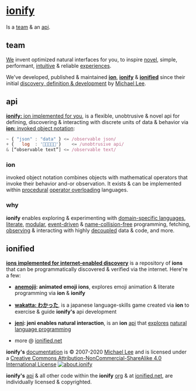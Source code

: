# [ionify](https://ionify.net)

Is a [team](#team) & an [api](#api).

## team

[We](https://github.com/orgs/ionify/people)
invent optimized natural interfaces for you, to inspire
[novel](https://glitch.com/~anemojii),
simple, performant,
[intuitive](https://github.com/ionified/jeni-ions.iskitz.net/blob/public/jeni.play.js)
& reliable
[experiences](https://ionified.net/).

We've developed, published & maintained
[**ion**](./ions/ion.md), [**ionify**](#api) & [**ionified**](#ionified)
since their initial
[discovery, definition & development](origin.md)
by
[Michael Lee](https://github.com/iskitz).


## api

[**ionify:** ion implemented for you](https://api.ionify.net),
is a flexible, unobtrusive & novel api for defining, discovering &
interacting with discrete units of data & behavior via
[**ion:** invoked object notation](./ions/ion.md):


```javascript
~ { "json" : "data" } <= /observable json/
+ {   log  : '👋🏾👨🏾‍💻'}    <= /unobtrusive api/
& [“observable text”] <= /observable text/
```

### ion

invoked object notation combines objects with mathematical operators that invoke their behavior and-or
observation. It exists & can be implemented within [procedural](https://en.wikipedia.org/wiki/List_of_programming_languages_by_type#Procedural_languages) [operator overloading](https://en.wikipedia.org/wiki/Operator_overloading) languages.

### why

**ionify** enables exploring & experimenting with
[domain-specific languages](https://github.com/ionify/ionify/README.md#domain-specific-languages),
[literate](https://github.com/ionify/ionify/blob/public/README.md#literate-programming),
[modular](https://github.com/ionify/ionify/blob/public/README.md#modular-programming),
[event-driven](https://github.com/ionify/ionify/blob/public/README.md#event-driven-programming)
&
[name-collision-free](https://github.com/ionify/ionify/blob/public/README.md#name-collision-freedom)
programming, fetching,
[observing](https://github.com/ionify/ionify/blob/public/README.md#decoupled-observation)
& interacting with highly
[decoupled](https://github.com/ionify/ionify/blob/public/README.md#name-collision-freedom)
data & code, and
more.


## ionified

[**ions implemented for internet-enabled discovery**](https://ionified.net/)
is a repository of **ions** that can be programmatically discovered & verified via the
internet. Here're a few:

+ **[anemojii](https://anemojii.glitch.me/): animated emoji ions**,
  explores emoji animation & literate programming via **ion** & **ionify**


+ **[wakatta: わかった](https://wakatta.glitch.me/)**,
  is a japanese language-skills game created via **ion** to
  exercise & guide **ionify's** api development


+ **[jeni](https://github.com/ionified/jeni-ions.iskitz.net/blob/public/jeni.play.js):
  jeni enables natural interaction**, is an **ion**
  [api](https://github.com/ionified/jeni-ions.iskitz.net)
  that
  [explores](https://jeni.glitch.me/)
  [natural language programming](https://en.wikipedia.org/wiki/Natural_language_programming)


+ more @ [ionified.net](https://ionified.net/)


**ionify's** [documentation](https://github.com/ionify/about) is &copy; 2007-2020
[Michael Lee](https://github.com/iskitz/) and is licensed under a
[Creative Commons Attribution-NonCommercial-ShareAlike 4.0 International License](http://creativecommons.org/licenses/by-nc-sa/4.0/) [![about.ionify](https://i.creativecommons.org/l/by-nc-sa/4.0/80x15.png "Creative Commons License")](http://creativecommons.org/licenses/by-nc-sa/4.0/)

**ionify's** [api](https://github.com/ionify/ionify)
& all other code within the **ionify**
[org](https://github.com/ionify/)
& at
[ionified.net](https://ionified.net/),
are individually licensed & copyrighted.
